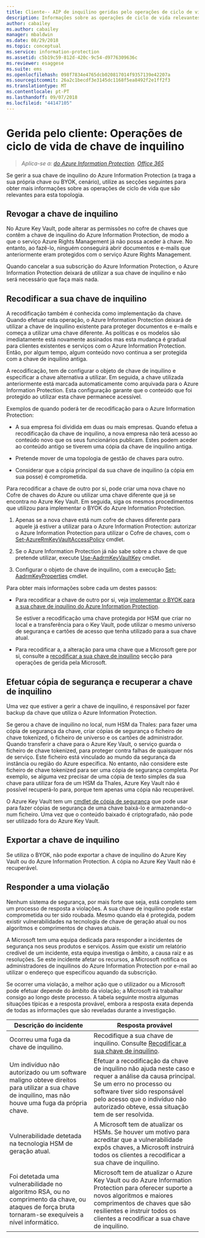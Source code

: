 ```yaml
---
title: Cliente-- AIP de inquilino geridas pelo operações de ciclo de vida de chaves
description: Informações sobre as operações de ciclo de vida relevantes se gerir a sua chave de inquilino do Azure Information Protection (a traga a sua própria chave ou BYOK, cenário).
author: cabailey
ms.author: cabailey
manager: mbaldwin
ms.date: 08/29/2018
ms.topic: conceptual
ms.service: information-protection
ms.assetid: c5b19c59-812d-420c-9c54-d9776309636c
ms.reviewer: esaggese
ms.suite: ems
ms.openlocfilehash: 098f7834e4765dcb020817014f9357139e42207a
ms.sourcegitcommit: 26a2c1becdf3e3145dc1168f5ea8492f2e1ff2f3
ms.translationtype: MT
ms.contentlocale: pt-PT
ms.lasthandoff: 09/07/2018
ms.locfileid: "44147105"
---
```

# <a name="customer-managed-tenant-key-life-cycle-operations"></a>Gerida pelo cliente: Operações de ciclo de vida de chave de inquilino

>*Aplica-se a: [do Azure Information Protection](https://azure.microsoft.com/pricing/details/information-protection), [Office 365](http://download.microsoft.com/download/E/C/F/ECF42E71-4EC0-48FF-AA00-577AC14D5B5C/Azure_Information_Protection_licensing_datasheet_EN-US.pdf)*

Se gerir a sua chave de inquilino do Azure Information Protection (a traga a sua própria chave ou BYOK, cenário), utilize as secções seguintes para obter mais informações sobre as operações de ciclo de vida que são relevantes para esta topologia.

## <a name="revoke-your-tenant-key"></a>Revogar a chave de inquilino
No Azure Key Vault, pode alterar as permissões no cofre de chaves que contêm a chave de inquilino do Azure Information Protection, de modo a que o serviço Azure Rights Management já não possa aceder à chave. No entanto, ao fazê-lo, ninguém conseguirá abrir documentos e e-mails que anteriormente eram protegidos com o serviço Azure Rights Management.

Quando cancelar a sua subscrição do Azure Information Protection, o Azure Information Protection deixará de utilizar a sua chave de inquilino e não será necessário que faça mais nada.

## <a name="rekey-your-tenant-key"></a>Recodificar a sua chave de inquilino
A recodificação também é conhecida como implementação da chave. Quando efetuar esta operação, o Azure Information Protection deixará de utilizar a chave de inquilino existente para proteger documentos e e-mails e começa a utilizar uma chave diferente. As políticas e os modelos são imediatamente está novamente assinados mas esta mudança é gradual para clientes existentes e serviços com o Azure Information Protection. Então, por algum tempo, algum conteúdo novo continua a ser protegida com a chave de inquilino antiga.

A recodificação, tem de configurar o objeto de chave de inquilino e especificar a chave alternativa a utilizar. Em seguida, a chave utilizada anteriormente está marcada automaticamente como arquivada para o Azure Information Protection. Esta configuração garante que o conteúdo que foi protegido ao utilizar esta chave permanece acessível.

Exemplos de quando poderá ter de recodificação para o Azure Information Protection:

- A sua empresa foi dividida em duas ou mais empresas. Quando efetua a recodificação da chave de inquilino, a nova empresa não terá acesso ao conteúdo novo que os seus funcionários publicam. Estes podem aceder ao conteúdo antigo se tiverem uma cópia da chave de inquilino antiga.

- Pretende mover de uma topologia de gestão de chaves para outro. 

- Considerar que a cópia principal da sua chave de inquilino (a cópia em sua posse) é comprometida.

Para recodificar a chave de outro por si, pode criar uma nova chave no Cofre de chaves do Azure ou utilizar uma chave diferente que já se encontra no Azure Key Vault. Em seguida, siga os mesmos procedimentos que utilizou para implementar o BYOK do Azure Information Protection. 

1. Apenas se a nova chave está num cofre de chaves diferente para aquele já estiver a utilizar para o Azure Information Protection: autorizar o Azure Information Protection para utilizar o Cofre de chaves, com o [Set-AzureRmKeyVaultAccessPolicy](/powershell/module/azurerm.keyvault/set-azurermkeyvaultaccesspolicy) cmdlet.

2. Se o Azure Information Protection já não sabe sobre a chave de que pretende utilizar, execute [Use-AadrmKeyVaultKey](/powershell/module/aadrm/use-aadrmkeyvaultkey) cmdlet.

3. Configurar o objeto de chave de inquilino, com a execução [Set-AadrmKeyProperties](/powershell/module/aadrm/set-aadrmkeyproperties) cmdlet.

Para obter mais informações sobre cada um destes passos:

- Para recodificar a chave de outro por si, veja [implementar o BYOK para a sua chave de inquilino do Azure Information Protection](plan-implement-tenant-key.md#implementing-byok-for-your-azure-information-protection-tenant-key).
    
    Se estiver a recodificação uma chave protegida por HSM que criar no local e a transferência para o Key Vault, pode utilizar o mesmo universo de segurança e cartões de acesso que tenha utilizado para a sua chave atual.

- Para recodificar a, a alteração para uma chave que a Microsoft gere por si, consulte a [recodificar a sua chave de inquilino](operations-microsoft-managed-tenant-key.md#rekey-your-tenant-key) secção para operações de gerida pela Microsoft.

## <a name="backup-and-recover-your-tenant-key"></a>Efetuar cópia de segurança e recuperar a chave de inquilino
Uma vez que estiver a gerir a chave de inquilino, é responsável por fazer backup da chave que utiliza o Azure Information Protection. 

Se gerou a chave de inquilino no local, num HSM da Thales: para fazer uma cópia de segurança da chave, criar cópias de segurança o ficheiro de chave tokenized, o ficheiro de universo e os cartões de administrador. Quando transferir a chave para o Azure Key Vault, o serviço guarda o ficheiro de chave tokenized, para proteger contra falhas de quaisquer nós de serviço. Este ficheiro está vinculado ao mundo da segurança da instância ou região do Azure específica. No entanto, não considere este ficheiro de chave tokenized para ser uma cópia de segurança completa. Por exemplo, se alguma vez precisar de uma cópia de texto simples da sua chave para utilizar fora de um HSM da Thales, Azure Key Vault não é possível recuperá-lo para, porque tem apenas uma cópia não recuperável.

O Azure Key Vault tem um [cmdlet de cópia de segurança](/powershell/module/azurerm.keyvault/Backup-AzureKeyVaultKey) que pode usar para fazer cópias de segurança de uma chave baixá-lo e armazenando-o num ficheiro. Uma vez que o conteúdo baixado é criptografado, não pode ser utilizado fora do Azure Key Vault. 

## <a name="export-your-tenant-key"></a>Exportar a chave de inquilino
Se utiliza o BYOK, não pode exportar a chave de inquilino do Azure Key Vault ou do Azure Information Protection. A cópia no Azure Key Vault não é recuperável. 

## <a name="respond-to-a-breach"></a>Responder a uma violação
Nenhum sistema de segurança, por mais forte que seja, está completo sem um processo de resposta a violações. A sua chave de inquilino pode estar comprometida ou ter sido roubada. Mesmo quando ela é protegida, podem existir vulnerabilidades na tecnologia de chave de geração atual ou nos algoritmos e comprimentos de chaves atuais.

A Microsoft tem uma equipa dedicada para responder a incidentes de segurança nos seus produtos e serviços. Assim que existir um relatório credível de um incidente, esta equipa investiga o âmbito, a causa raiz e as resoluções. Se este incidente afetar os recursos, a Microsoft notifica os administradores de inquilinos do Azure Information Protection por e-mail ao utilizar o endereço que especificou aquando da subscrição.

Se ocorrer uma violação, a melhor ação que o utilizador ou a Microsoft pode efetuar depende do âmbito da violação; a Microsoft irá trabalhar consigo ao longo deste processo. A tabela seguinte mostra algumas situações típicas e a resposta provável, embora a resposta exata dependa de todas as informações que são reveladas durante a investigação.

|Descrição do incidente|Resposta provável|
|------------------------|-------------------|
|Ocorreu uma fuga da chave de inquilino.|Recodifique a sua chave de inquilino. Consulte [Recodificar a sua chave de inquilino](#rekey-your-tenant-key).|
|Um indivíduo não autorizado ou um software maligno obteve direitos para utilizar a sua chave de inquilino, mas não houve uma fuga da própria chave.|Efetuar a recodificação da chave de inquilino não ajuda neste caso e requer a análise da causa principal. Se um erro no processo ou software tiver sido responsável pelo acesso que o indivíduo não autorizado obteve, essa situação tem de ser resolvida.|
|Vulnerabilidade detetada na tecnologia HSM de geração atual.|A Microsoft tem de atualizar os HSMs. Se houver um motivo para acreditar que a vulnerabilidade expôs chaves, a Microsoft instruirá todos os clientes a recodificar a sua chave de inquilino.|
|Foi detetada uma vulnerabilidade no algoritmo RSA, ou no comprimento da chave, ou ataques de força bruta tornaram-se exequíveis a nível informático.|Microsoft tem de atualizar o Azure Key Vault ou do Azure Information Protection para oferecer suporte a novos algoritmos e maiores comprimentos de chaves que são resilientes e instruir todos os clientes a recodificar a sua chave de inquilino.|


